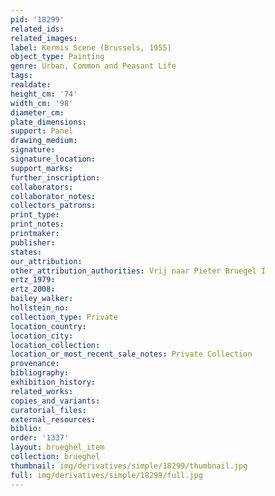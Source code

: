 ```yaml
---
pid: '18299'
related_ids: 
related_images: 
label: Kermis Scene (Brussels, 1955)
object_type: Painting
genre: Urban, Common and Peasant Life
tags: 
realdate: 
height_cm: '74'
width_cm: '98'
diameter_cm: 
plate_dimensions: 
support: Panel
drawing_medium: 
signature: 
signature_location: 
support_marks: 
further_inscription: 
collaborators: 
collaborator_notes: 
collectors_patrons: 
print_type: 
print_notes: 
printmaker: 
publisher: 
states: 
our_attribution: 
other_attribution_authorities: Vrij naar Pieter Bruegel I
ertz_1979: 
ertz_2008: 
bailey_walker: 
hollstein_no: 
collection_type: Private
location_country: 
location_city: 
location_collection: 
location_or_most_recent_sale_notes: Private Collection
provenance: 
bibliography: 
exhibition_history: 
related_works: 
copies_and_variants: 
curatorial_files: 
external_resources: 
biblio: 
order: '1337'
layout: brueghel_item
collection: brueghel
thumbnail: img/derivatives/simple/18299/thumbnail.jpg
full: img/derivatives/simple/18299/full.jpg
---
```

